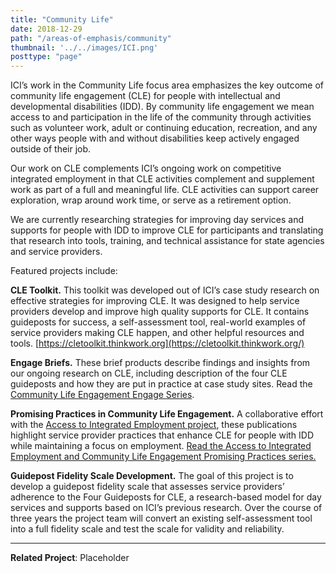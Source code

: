 ```yaml
---
title: "Community Life"
date: 2018-12-29
path: "/areas-of-emphasis/community"
thumbnail: '../../images/ICI.png'
posttype: "page"
---
```




ICI’s work in the Community Life focus area emphasizes the key outcome of community life engagement (CLE) for people with intellectual and developmental disabilities (IDD). By community life engagement we mean access to and participation in the life of the community through activities such as volunteer work, adult or continuing education, recreation, and any other ways people with and without disabilities keep actively engaged outside of their job.

Our work on CLE complements ICI’s ongoing work on competitive integrated employment in that CLE activities complement and supplement work as part of a full and meaningful life. CLE activities can support career exploration, wrap around work time, or serve as a retirement option.

We are currently researching strategies for improving day services and supports for people with IDD to improve CLE for participants and translating that research into tools, training, and technical assistance for state agencies and service providers.

Featured projects include:

**CLE Toolkit.** This toolkit was developed out of ICI’s case study research on effective strategies for improving CLE. It was designed to help service providers develop and improve high quality supports for CLE. It contains guideposts for success, a self-assessment tool, real-world examples of service providers making CLE happen, and other helpful resources and tools. [https://cletoolkit.thinkwork.org](https://cletoolkit.thinkwork.org/)

**Engage Briefs.** These brief products describe findings and insights from our ongoing research on CLE, including description of the four CLE guideposts and how they are put in practice at case study sites. Read the [Community Life Engagement Engage Series](http://www.thinkwork.org/cle/engage-brief-series).

**Promising Practices in Community Life Engagement.** A collaborative effort with the [Access to Integrated Employment project](http://www.thinkwork.org/aie), these publications highlight service provider practices that enhance CLE for people with IDD while maintaining a focus on employment. [Read the Access to Integrated Employment and Community Life Engagement Promising Practices series.](http://www.thinkwork.org/cle/promising-practices-community-life-engagement)

**Guidepost Fidelity Scale Development.** The goal of this project is to develop a guidepost fidelity scale that assesses service providers’ adherence to the Four Guideposts for CLE, a research-based model for day services and supports based on ICI’s previous research. Over the course of three years the project team will convert an existing self-assessment tool into a full fidelity scale and test the scale for validity and reliability.

- - -
**Related Project**: Placeholder
